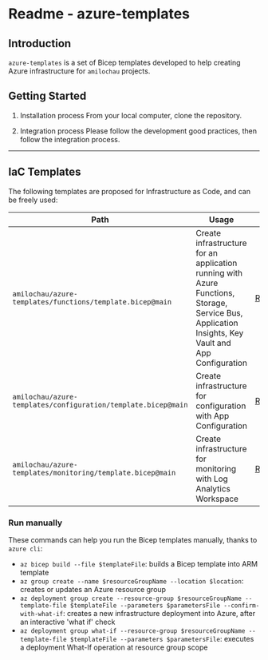 # Readme - azure-templates

## Introduction

`azure-templates` is a set of Bicep templates developed to help creating Azure infrastructure for `amilochau` projects.

## Getting Started

1. Installation process
From your local computer, clone the repository.

2. Integration process
Please follow the development good practices, then follow the integration process.

---

## IaC Templates

The following templates are proposed for Infrastructure as Code, and can be freely used:

| Path | Usage | Readme |
| ---- | ----- | ------ |
| `amilochau/azure-templates/functions/template.bicep@main` | Create infrastructure for an application running with Azure Functions, Storage, Service Bus, Application Insights, Key Vault and App Configuration | [README.md](./functions/README.md) |
| `amilochau/azure-templates/configuration/template.bicep@main` | Create infrastructure for configuration with App Configuration | [README.md](./configuration/README.md) |
| `amilochau/azure-templates/monitoring/template.bicep@main` | Create infrastructure for monitoring with Log Analytics Workspace | [README.md](./monitoring/README.md) |

### Run manually

These commands can help you run the Bicep templates manually, thanks to `azure cli`:

- `az bicep build --file $templateFile`: builds a Bicep template into ARM template
- `az group create --name $resourceGroupName --location $location`: creates or updates an Azure resource group
- `az deployment group create --resource-group $resourceGroupName --template-file $templateFile --parameters $parametersFile --confirm-with-what-if`: creates a new infrastructure deployment into Azure, after an interactive 'what if' check
- `az deployment group what-if --resource-group $resourceGroupName --template-file $templateFile --parameters $parametersFile`: executes a deployment What-If operation at resource group scope
